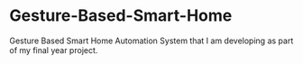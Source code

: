 # Gesture-Based-Smart-Home
Gesture Based Smart Home Automation System that I am developing as part of my final year project.
